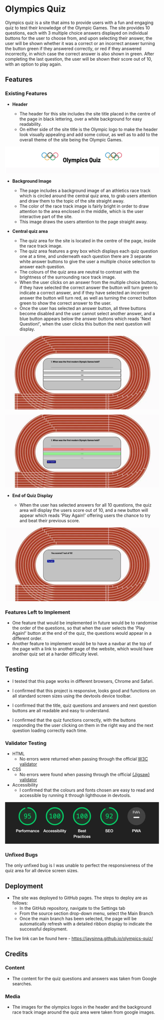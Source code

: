 # Olympics Quiz

Olympics quiz is a site that aims to provide users with a fun and engaging quiz to test their knowledge of the Olympic Games.
The site provides 10 questions, each with 3 multiple choice answers displayed on individual buttons for the user to choose from, and upon selecting their answer, the user will be shown whether it was a correct or an incorrect answer turning the button green if they answered correctly, or red if they answered incorrectly, in which case the correct answer is also shown in green.
After completing the last question, the user will be shown their score out of 10, with an option to play again.

## Features

### Existing Features

- __Header__

    - The header for this site includes the site title placed in the centre of the page in black lettering, over a white background for easy readability.
    - On either side of the site title is the Olympic logo to make the header look visually appealing and add some colour, as well as to add to the overall theme of the site being the Olympic Games.

![Nav Bar](assets/images/header-screenshot.webp)

- __Background Image__

    - The page includes a background image of an athletics race track which is circled around the central quiz area, to grab users attention and draw them to the topic of the site straight away.
    - The color of the race track image is fairly bright in order to draw attention to the area enclosed in the middle, which is the user interactive part of the site.
    - This image draws the users attention to the page straight away.

- __Central quiz area__

    - The quiz area for the site is located in the centre of the page, inside the race track image.
    - The quiz area features a grey box which displays each quiz question one at a time, and underneath each question there are 3 separate white answer buttons to give the user a multiple choice selection to answer each question.
    - The colours of the quiz area are neutral to contrast with the brightness of the surrounding race track image.
    - When the user clicks on an answer from the multiple choice buttons, if they have selected the correct answer the button will turn green to indicate a correct answer, and if they have selected an incorrect answer the button will turn red, as well as turning the correct button green to show the correct answer to the user.
    - Once the user has selected an answer button, all three buttons become disabled and the user cannot select another answer, and a blue button appears below the answer buttons which reads 'Next Question!', when the user clicks this button the next question will display.

![Quiz Area](assets/images/quiz-area-screenshot.webp)

![Quiz Area Buttons](assets/images/quiz-area-buttons-screenshot.webp)

- __End of Quiz Display__

    - When the user has selected answers for all 10 questions, the quiz area will display the users score out of 10, and a new button will appear which reads 'Play Again!' offering users the chance to try and beat their previous score.

![Quiz Score](assets/images/quiz-score-screenshot.webp)

### Features Left to Implement

- One feature that would be implemented in future would be to randomise the order of the questions, so that when the user selects the 'Play Again!' button at the end of the quiz, the questions would appear in a different order.
- Another feature to implement would be to have a navbar at the top of the page with a link to another page of the website, which would have another quiz set at a harder difficulty level.

## Testing

- I tested that this page works in different browsers, Chrome and Safari.

- I confirmed that this project is responsive, looks good and functions on all standard screen sizes using the devtools device toolbar.

- I confirmed that the title, quiz questions and answers and next question buttons are all readable and easy to understand.

- I confirmed that the quiz functions correctly, with the buttons responding the the user clicking on them in the right way and the next question loading correctly each time.

### Validator Testing

- HTML
  - No errors were returned when passing through the official [W3C validator](https://validator.w3.org/nu/?doc=https%3A%2F%2Fcode-institute-org.github.io%2Flove-running-2.0%2Findex.html)
- CSS
  - No errors were found when passing through the official [(Jigsaw) validator](https://jigsaw.w3.org/css-validator/validator?uri=https%3A%2F%2Fvalidator.w3.org%2Fnu%2F%3Fdoc%3Dhttps%253A%252F%252Fcode-institute-org.github.io%252Flove-running-2.0%252Findex.html&profile=css3svg&usermedium=all&warning=1&vextwarning=&lang=en#css)
- Accessibility
  - I confirmed that the colours and fonts chosen are easy to read and accessible by running it through lighthouse in devtools.

![Lighthouse Testing](assets/images/olympics-lighthouse-screenshot.webp)

### Unfixed Bugs

The only unfixed bug is I was unable to perfect the responsiveness of the quiz area for all device screen sizes.

## Deployment

- The site was deployed to GitHub pages. The steps to deploy are as follows: 
  - In the GitHub repository, navigate to the Settings tab 
  - From the source section drop-down menu, select the Main Branch
  - Once the main branch has been selected, the page will be automatically refresh with a detailed ribbon display to indicate the successful deployment. 

The live link can be found here - https://jaysinna.github.io/olympics-quiz/

## Credits 

### Content 

- The content for the quiz questions and answers was taken from Google searches.

### Media

- The images for the olympics logos in the header and the background race track image around the quiz area were taken from google images.